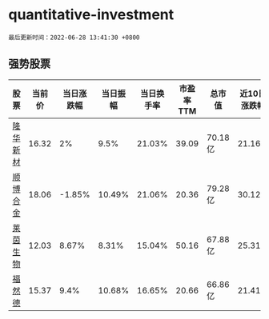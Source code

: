 # quantitative-investment

`最后更新时间：2022-06-28 13:41:30 +0800`

## 强势股票

|股票|当前价|当日涨跌幅|当日振幅|当日换手率|市盈率TTM|总市值|近10日涨跌幅|
|----|----|----|----|----|----|----|----|
|[隆华新材](https://xueqiu.com/S/SZ301149)|16.32|2%|9.5%|21.03%|39.09|70.18亿|21.16%|
|[顺博合金](https://xueqiu.com/S/SZ002996)|18.06|-1.85%|10.49%|21.06%|20.36|79.28亿|30.12%|
|[莱茵生物](https://xueqiu.com/S/SZ002166)|12.03|8.67%|8.31%|15.04%|50.16|67.88亿|25.31%|
|[福然德](https://xueqiu.com/S/SH605050)|15.37|9.4%|10.68%|16.65%|20.66|66.86亿|21.41%|
